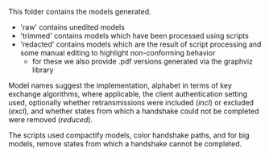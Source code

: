 This folder contains the models generated.

 -  'raw' contains unedited models
 -  'trimmed' contains models which have been processed using scripts
 -  'redacted' contains models which are the result of script processing and some manual editing to highlight non-conforming behavior
    - for these we also provide .pdf versions generated via the graphviz library

Model names suggest the implementation, alphabet in terms of key exchange algorithms, where applicable, the client authentication setting used, optionally whether retransmissions were included (*incl*) or excluded (*excl*), and whether states from which a handshake could not be completed were removed (*reduced*).
 
The scripts used compactify models, color handshake paths, and for big models, remove states from which a handshake cannot be completed.